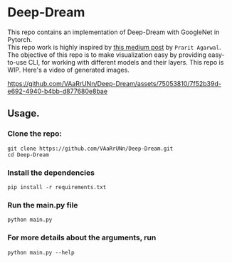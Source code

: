 # Deep-Dream
This repo contains an implementation of Deep-Dream with GoogleNet in Pytorch. <br>
This repo work is highly inspired by [this medium post](https://medium.com/analytics-vidhya/deep-dream-visualizing-the-features-learnt-by-convolutional-networks-in-pytorch-b7296ae3b7f) by `Prarit Agarwal`. <br>
The objective of this repo is to make visualization easy by providing easy-to-use CLI, for working with different models and their layers. 
This repo is WIP.
Here's a video of generated images.

https://github.com/VAaRrUNn/Deep-Dream/assets/75053810/7f52b39d-e692-4940-b4bb-d877680e8bae

## Usage.
### Clone the repo:
```
git clone https://github.com/VAaRrUNn/Deep-Dream.git
cd Deep-Dream
```
### Install the dependencies
```
pip install -r requirements.txt
```

### Run the main.py file
```
python main.py
```

### For more details about the arguments, run
```
python main.py --help
```



